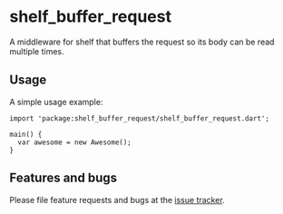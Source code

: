 # shelf_buffer_request

A middleware for shelf that buffers the request so its body can be read multiple times.

## Usage

A simple usage example:

    import 'package:shelf_buffer_request/shelf_buffer_request.dart';

    main() {
      var awesome = new Awesome();
    }

## Features and bugs

Please file feature requests and bugs at the [issue tracker][tracker].

[tracker]: http://example.com/issues/replaceme
